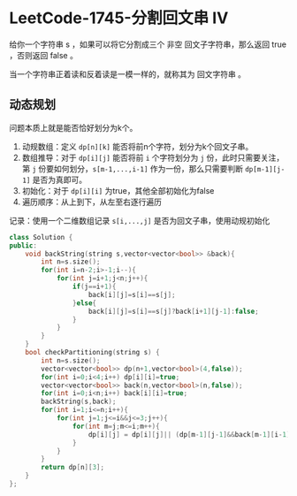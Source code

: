 # LeetCode-1745-分割回文串 IV

给你一个字符串 s ，如果可以将它分割成三个 非空 回文子字符串，那么返回 true ，否则返回 false 。

当一个字符串正着读和反着读是一模一样的，就称其为 回文字符串 。

## 动态规划

问题本质上就是能否恰好划分为k个。

1. 动规数组：定义 `dp[n][k]` 能否将前n个字符，划分为k个回文子串。
2. 数组推导：对于 `dp[i][j]` 能否将前 `i` 个字符划分为 `j` 份，此时只需要关注，第 `j` 份要如何划分，`s[m-1,...,i-1]` 作为一份，那么只需要判断 `dp[m-1][j-1]` 是否为真即可。
3. 初始化：对于 `dp[i][i]` 为true，其他全部初始化为false
4. 遍历顺序：从上到下，从左至右逐行遍历

记录：使用一个二维数组记录 `s[i,...,j]` 是否为回文子串，使用动规初始化

```c++
class Solution {
public:
    void backString(string s,vector<vector<bool>> &back){
        int n=s.size();
        for(int i=n-2;i>-1;i--){
            for(int j=i+1;j<n;j++){
                if(j==i+1){
                    back[i][j]=s[i]==s[j];
                }else{
                    back[i][j]=s[i]==s[j]?back[i+1][j-1]:false;
                }
            }
        }
    }
    bool checkPartitioning(string s) {
        int n=s.size();
        vector<vector<bool>> dp(n+1,vector<bool>(4,false));
        for(int i=0;i<4;i++) dp[i][i]=true;
        vector<vector<bool>> back(n,vector<bool>(n,false));
        for(int i=0;i<n;i++) back[i][i]=true;
        backString(s,back);
        for(int i=1;i<=n;i++){
            for(int j=1;j<=i&&j<=3;j++){
                for(int m=j;m<=i;m++){
                    dp[i][j] = dp[i][j]|| (dp[m-1][j-1]&&back[m-1][i-1]);
                }
            }
        }
        return dp[n][3];
    }
};
```
